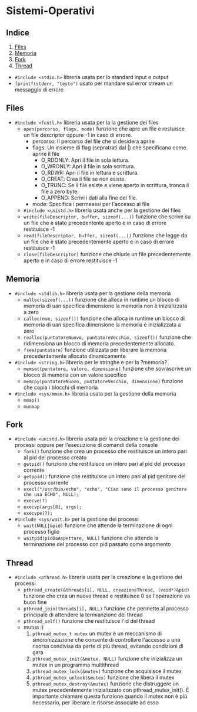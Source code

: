 # Sistemi-Operativi

## Indice
1. [Files](#files)
2. [Memoria](#memoria)
3. [Fork](#fork)
4. [Thread](#thread)


- `#include <stdio.h>` libreria usata per lo standard input e output
- `fprintf(stderr, "testo")` usato per mandare sul error stream un messaggio di errore

## Files
- `#include <fcntl.h>` libreria usata per la la gestione dei files
    - `open(percorso, flags, mode)` funzione che apre un file e restuisce un file descriptor oppure -1 in caso di errore.
        - percorso:  Il percorso del file che si desidera aprire
        - flags: Un insieme di flag (sepratrati dal |) che specificano come aprire il file
            - O_RDONLY: Apri il file in sola lettura.
            - O_WRONLY: Apri il file in sola scrittura.
            - O_RDWR: Apri il file in lettura e scrittura.
            - O_CREAT: Crea il file se non esiste.
            - O_TRUNC: Se il file esiste e viene aperto in scrittura, tronca il file a zero byte.
            - O_APPEND: Scrivi i dati alla fine del file. 
        - mode: Specifica i permesssi per l'accesso al file  
    - `#include <unistd.h>` libreria usata anche per la gestione dei files
    -   `write(fileDescriptor, buffer, sizeof(...))` funzione che scrive su un file che è stato precedentente aperto e in caso di errore restituisce -1
    -   `read(fileDescriptor, buffer, sizeof(...))`
    funzione che legge da un file che è stato precedentemente aperto e in caso di errore restituisce -1
    - `close(fileDescriptor)` funzione che chiude un file precedentemente aperto e in caso di errore restituisce -1

## Memoria
- `#include <stdlib.h>` libreria usata per la gestione della memoria
    - `malloc(sizeof(...))` funzione che alloca in runtime un blocco di memoria di uan specifica dimensione la memoria non è inizializzata a zero
    - `calloc(num, sizeof())` funzione che alloca in runtime un blocco di memoria di uan specifica dimensione la memoria è inizializzata a zero
    - `realloc(puntatoreNuovo, puntatoreVecchio, sizeof())` funzione che ridimensiona un blocco di memoria precedentemente allocato.
    - `free(puntatore)` funzione utilizzata per liberare la memoria precedentemente allocata dinamicamente
- `#include <string.h>` libreria per le stringhe e per la ?memoria?
    - `memset(puntatore, valore, dimensione)` funzione che sovrascrive un blocco di memoria con un valore specifico
    - `memcpy(puntatoreNuovo, puntatoreVecchio, dimensione)` funzione che copia i blocchi di memoria
- `#include <sys/mman.h>` libreria usata per la gestione della memoria
    - `mmap()`
    - `munmap`  

## Fork
- `#include <unistd.h>` libreria usata per la creazione e la gestione dei processi oppure per l'esecuzione di comandi della console
    - `fork()` funzione che crea un processo che restituisce un intero pari al pid del processo creato
    - `getpid()` funzione che restituisce un intero pari al pid del processo corrente
    - `getppid()` funzione che restituisce un intero pari al pid genitore del processo corrente
    - `execl("/usr/bin/echo", "echo", "Ciao sono il processo genitore che usa ECHO", NULL);`
    - `execve(?)`
    - `execvp(args[0], args);`
    - `execvpe(?);`
- `#include <sys/wait.h>` per la gestione dei processi
    - `wait(NULL|&pid)` funzione che attende la terminazione di ogni processo figlio
    - `waitpid(pidDaAspettare, NULL)` funzione che attende la terminazione del processo con pid passato come argomento

## Thread
- `#include <pthread.h>` libreria usata per la creazione e la gestione dei processi
    - `pthread_create(&threads[i], NULL, creazioneThread, (void*)&pid)` funzione che crea un nuovo thread e restituisce 0 se l'operazione va buon fine
    - `pthread_join(threads[i], NULL)` funzione che permette al processo principale di attendere la termianzione dei thread 
    - `pthread_self()` funzione che restituisce l'id del thread
    - mutua :)
        1. `pthread_mutex_t mutex` un mutex è un meccanismo di sincronizzazione che consente di controllare l'accesso a una risorsa condivisa da parte di più thread, evitando condizioni di gara
        2. `pthread_mutex_init(&mutex, NULL)` funzione che inizializza un mutex in un programma multithread
        3. `pthread_mutex_lock(&mutex)` funzione che acquisisce il mutex
        4. `pthread_mutex_unlock(&mutex)` funzione che libera il mutex
        5. `pthread_mutex_destroy(&mutex)` funzione che distruggere un mutex precedentemente inizializzato con pthread_mutex_init(). È importante chiamare questa funzione quando il mutex non è più necessario, per liberare le risorse associate ad esso